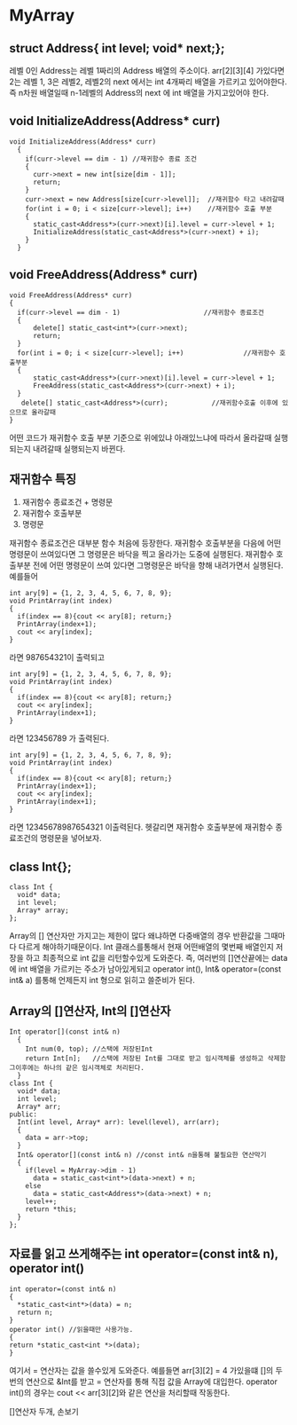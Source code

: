 # MyArray

## struct Address{ int level; void* next;};
>
레벨 0인 Address는 레벨 1짜리의 Address 배열의 주소이다. arr[2][3][4] 가있다면 2는 레벨 1, 3은 레벨2, 레벨2의 next 에서는 int 4개짜리 배열을 가르키고 있어야한다. 즉 n차원 배열일때 n-1레벨의 Address의 next 에 int 배열을 가지고있어야 한다.

## void InitializeAddress(Address* curr) 
>
```
void InitializeAddress(Address* curr)
  {
    if(curr->level == dim - 1) //재귀함수 종료 조건
    {
      curr->next = new int[size[dim - 1]];
      return;
    }
    curr->next = new Address[size[curr->level]];  //재귀함수 타고 내려갈때
    for(int i = 0; i < size[curr->level]; i++)    //재귀함수 호출 부분
    {
      static_cast<Address*>(curr->next)[i].level = curr->level + 1;
      InitializeAddress(static_cast<Address*>(curr->next) + i);
    }
  }
```

## void FreeAddress(Address* curr)
>
```
void FreeAddress(Address* curr)
{
  if(curr->level == dim - 1)                     //재귀함수 종료조건
  {
      delete[] static_cast<int*>(curr->next);
      return;
  }
  for(int i = 0; i < size[curr->level]; i++)               //재귀함수 호출부분
  {
      static_cast<Address*>(curr->next)[i].level = curr->level + 1;
      FreeAddress(static_cast<Address*>(curr->next) + i);
  }
   delete[] static_cast<Address*>(curr);           //재귀함수호출 이후에 있으므로 올라갈때
}
  ```
  어떤 코드가 재귀함수 호출 부분 기준으로 위에있냐 아래있느냐에 따라서 올라갈때 실행되는지 내려갈때 실행되는지 바뀐다.

## 재귀함수 특징
>
1. 재귀함수 종료조건 + 명령문
2. 재귀함수 호출부분
3. 명령문
>
재귀함수 종료조건은 대부분 함수 처음에 등장한다. 재귀함수 호출부분을 다음에 어떤 명령문이 쓰여있다면 그 명령문은 바닥을 찍고 올라가는 도중에 실행된다. 재귀함수 호출부분 전에 어떤 명령문이 쓰여 있다면 그명령문은 바닥을 향해 내려가면서 실행된다. 예를들어 
```
int ary[9] = {1, 2, 3, 4, 5, 6, 7, 8, 9};
void PrintArray(int index)
{
  if(index == 8){cout << ary[8]; return;}
  PrintArray(index+1);
  cout << ary[index];
} 
```
라면 987654321이 출력되고
```
int ary[9] = {1, 2, 3, 4, 5, 6, 7, 8, 9};
void PrintArray(int index)
{
  if(index == 8){cout << ary[8]; return;}
  cout << ary[index];
  PrintArray(index+1);
} 
```
라면 123456789 가 출력된다.
```
int ary[9] = {1, 2, 3, 4, 5, 6, 7, 8, 9};
void PrintArray(int index)
{
  if(index == 8){cout << ary[8]; return;}
  PrintArray(index+1);
  cout << ary[index];
  PrintArray(index+1);
} 
```
라면 12345678987654321 이출력된다. 헷갈리면 재귀함수 호출부분에 재귀함수 종료조건의 명령문을 넣어보자.

## class Int{};
>
```
class Int {
  void* data;
  int level;
  Array* array;
};
```
Array의 [] 연산자만 가지고는 제한이 많다 왜냐하면 다중배열의 경우 반환값을 그때마다 다르게 해야하기때문이다. Int 클래스를통해서 현재 어떤배열의 몇번째 배열인지 저장을 하고 최종적으로 int 값을 리턴할수있게 도와준다. 즉, 여러번의 []연산끝에는 data에 int 배열을 가르키는 주소가 남아있게되고 operator int(), Int& operator=(const int& a) 를통해 언제든지 int 형으로 읽히고 쓸준비가 된다.

## Array의 []연산자, Int의 []연산자
>
```
Int operator[](const int& n)
  {
    Int num(0, top); //스택에 저장된Int
    return Int[n];   //스택에 저장된 Int를 그대로 받고 임시객체를 생성하고 삭제함 그이후에는 하나의 같은 임시객체로 처리된다.
  }
class Int {
  void* data;
  int level;
  Array* arr;
public:
  Int(int level, Array* arr): level(level), arr(arr);
  {
    data = arr->top;
  }
  Int& operator[](const int& n) //const int& n을통해 불필요한 연산막기
  {
    if(level = MyArray->dim - 1)
      data = static_cast<int*>(data->next) + n;
    else
      data = static_cast<Address*>(data->next) + n;
    level++;
    return *this;
  }
};
```
## 자료를 읽고 쓰게해주는 int operator=(const int& n), operator int()
>
```
int operator=(const int& n)
{
  *static_cast<int*>(data) = n;
  return n;
}
operator int() //읽을때만 사용가능.
{
return *static_cast<int *>(data);
}
```
여기서 = 연산자는 값을 쓸수있게 도와준다. 예를들면 arr[3][2] = 4 가있을떄
[]의 두번의 연산으로 &Int를 받고 = 연산자를 통해 직접 값을 Array에 대입한다.
operator int()의 경우는 cout << arr[3][2]와 같은 연산을 처리할때 작동한다.


[]연산자 두개, 손보기
